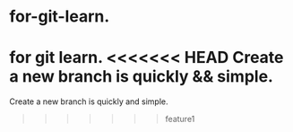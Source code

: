 # for-git-learn.
for git learn.
<<<<<<< HEAD
Create a new branch is quickly && simple.
=======
Create a new branch is quickly and simple.
>>>>>>> feature1
